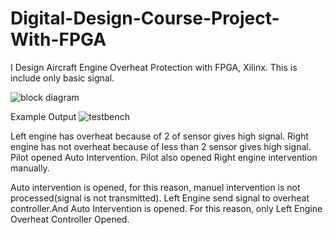 # Digital-Design-Course-Project-With-FPGA
I Design Aircraft Engine Overheat Protection with FPGA, Xilinx. This is include only basic signal.

![block diagram](https://user-images.githubusercontent.com/10440980/211225125-9199b1e8-014e-4119-b9ff-6d6ccf9db81b.png)

Example Output
![testbench](https://user-images.githubusercontent.com/10440980/212050089-7fc5937e-97b6-4f87-b9b3-2a87c8f1cd39.png)

Left engine has overheat because of 2 of sensor gives high signal.
Right engine has not overheat because of less than 2 sensor gives high signal.
Pilot opened Auto Intervention.
Pilot also opened Right engine intervention manually.

Auto intervention is opened, for this reason, manuel intervention is not processed(signal is not transmitted).
Left Engine send signal to overheat controller.And Auto Intervention is opened. For this reason, only Left Engine Overheat Controller Opened.
